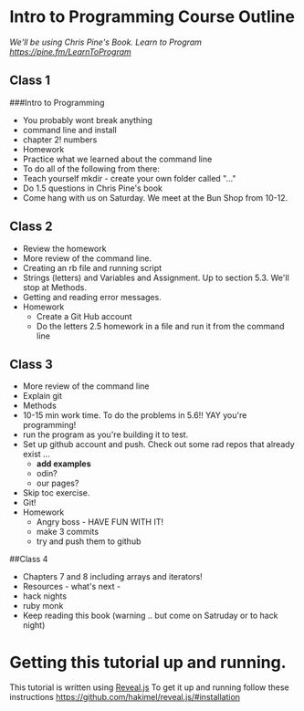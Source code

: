 # Intro to Programming Course Outline
*We'll be using Chris Pine's Book. Learn to Program https://pine.fm/LearnToProgram*

## Class 1
###Intro to Programming
* You probably wont break anything
* command line and install
* chapter 2! numbers
* Homework
 * Practice what we learned about the command line
 * To do all of the following from there:
 * Teach yourself mkdir - create your own folder called "..."
 * Do 1.5 questions in Chris Pine's book
* Come hang with us on Saturday. We meet at the Bun Shop from 10-12.

## Class 2
* Review the homework 
* More review of the command line.
* Creating an rb file and running script
* Strings (letters) and Variables and Assignment. Up to section 5.3. We'll stop at Methods.
* Getting and reading error messages.
* Homework
  * Create a Git Hub account
  * Do the letters 2.5 homework in a file and run it from the command line

## Class 3
* More review of the command line
* Explain git
* Methods
* 10-15 min work time. To do the problems in 5.6!! YAY you're programming!
* run the program as you're building it to test.
* Set up github account and push. Check out some rad repos that already exist ...
	* **add examples**
	* odin?
	* our pages?
* Skip toc exercise.
* Git!
* Homework
	* Angry boss - HAVE FUN WITH IT!
	* make 3 commits
	* try and push them to github

##Class 4
* Chapters 7 and 8 including arrays and iterators!
* Resources - what's next -
* hack nights
* ruby monk
* Keep reading this book (warning .. but come on Satruday or to hack night)

# Getting this tutorial up and running.

This tutorial is written using [Reveal.js](https://github.com/hakimel/reveal.js)
To get it up and running follow these instructions https://github.com/hakimel/reveal.js/#installation

